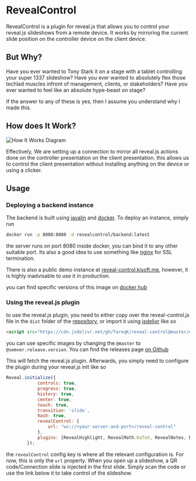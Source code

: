 # RevealControl

RevealControl is a plugin for reveal.js that allows you to control your 
reveal.js slideshows from a remote device. It works by mirroring 
the current slide position on the controller device on the client device.

## But Why?

Have you ever wanted to Tony Stark it on a stage with a tablet controlling your super 1337 slideshow? Have you ever wanted to 
absolutely flex those techlad muscles infront of management, clients, or stakeholders? Have you ever wanted to feel like an
absolute hype-beast on stage?

If the answer to any of these is yes, then I assume you understand why I made this.

## How does It Work?

![How It Works Diagram](http://www.plantuml.com/plantuml/proxy?cache=yes&src=https://raw.githubusercontent.com/TareqK/reveal-control/master/docs/how-it-works.iuml)


Effectively, We are setting up a connection to  mirror all reveal.js actions done on the controller presentation on the client presentation. this
allows us to control the client presentation without installing anything on the device or using a clicker.
 
## Usage

### Deploying a backend instance

The backend is built using [javalin](https://javalin.io) and [docker](https://docker.io). To deploy an instance, simply run

```bash
docker run -p 8080:8080 -d revealcontrol/backend:latest 

```

the server runs on port 8080 inside docker, you can bind it to any other suitable port. Its also a good idea to use
something like [nginx](https://nginx.com) for SSL termination.

There is also a public demo instance at [reveal-control.kisoft.me](https://reveal-control.kisoft.me), however, it is highly
inadvisable to use it in production. 

you can find specific versions of this image on [docker hub](https://hub.docker.com/repository/docker/revealcontrol/backend)

### Using the reveal.js plugin

to use the reveal.js plugin, you need to either copy over the reveal-control.js file in the ``dist`` folder of the [repository](https://github.com/TareqK/reveal-control),
or import it using [jsdelivr](https://jsdelivr.net) like so


```html
<script src="https://cdn.jsdelivr.net/gh/TareqK/reveal-control@master/dist/reveal-control.min.js"></script>
```

you can use specific images by changing the ``@master`` to ``@semver.release.version``. You can find the releases page [on Github](https://github.com/TareqK/reveal-control/releases)

This will fetch the reveal.js plugin. Afterwards, you simply need to configure the plugin during your reveal.js init like so

```js
Reveal.initialize({
            controls: true,
            progress: true,
            history: true,
            center: true,
            touch: true,
            transition: 'slide',
            hash: true,
            revealControl: {
                url: "ws://<your-server-and-port>/reveal-control"
            },
            plugins: [RevealHighlight, RevealMath.KaTeX, RevealNotes, RevealZoom, RevealControl]
        });
```

the ``revealControl`` config key is where all the relevant configuration is. For now, this is only the ``url`` property. When you open up a slideshow,
a QR code/Connection slide is injected in the first slide. Simply scan the code or use the link below it to take control of the slideshow.
